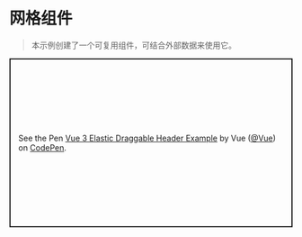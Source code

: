 # 网格组件

> 本示例创建了一个可复用组件，可结合外部数据来使用它。

<p class="codepen" data-height="300" data-theme-id="39028" data-default-tab="js,result" data-user="Vue" data-slug-hash="zYqvQgw" data-preview="true" data-editable="true" style="height: 300px; box-sizing: border-box; display: flex; align-items: center; justify-content: center; border: 2px solid; margin: 1em 0; padding: 1em;" data-pen-title="Vue 3 Elastic Draggable Header Example">
  <span>See the Pen <a href="https://codepen.io/team/Vue/pen/zYqvQgw">
  Vue 3 Elastic Draggable Header Example</a> by Vue (<a href="https://codepen.io/Vue">@Vue</a>)
  on <a href="https://codepen.io">CodePen</a>.</span>
</p>
<script async src="https://static.codepen.io/assets/embed/ei.js"></script>
